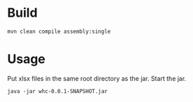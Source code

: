 # Build

```
mvn clean compile assembly:single
```
# Usage

Put xlsx files in the same root directory as the jar. Start the jar.

```
java -jar whc-0.0.1-SNAPSHOT.jar
```